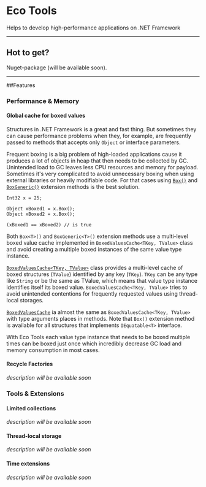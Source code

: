 
# Eco Tools
Helps to develop high-performance applications on .NET Framework

----------


## Hot to get?
Nuget-package (will be available soon).

----------

##Features
### Performance & Memory
#### Global cache for boxed values
Structures in .NET Framework is a great and fast thing. But sometimes they can cause performance problems when they, for example, are frequently passed to methods that accepts only `Object` or interface parameters.

Frequent boxing is a big problem of high-loaded applications cause it produces a lot of objects in heap that then needs to be collected by GC. Unintended load to GC leaves less CPU resources and memory for payload.
Sometimes it's very complicated to avoid unnecessary boxing when using external libraries or heavily modifiable code. For that cases using [`Box()`](/Sources/Ecore/Boxing/Structure.cs#L18 "Box() method") and [`BoxGeneric()`](/Sources/Ecore/Boxing/Structure.cs#L29 "BoxGeneric() method") extension methods is the best solution.

```
Int32 x = 25;

Object xBoxed1 = x.Box();
Object xBoxed2 = x.Box();

(xBoxed1 == xBoxed2) // is true
```

Both `Box<T>()` and `BoxGeneric<T>()` extension methods use a multi-level boxed value cache implemented in `BoxedValuesCache<TKey, TValue>` class and avoid creating a multiple boxed instances of the same value type instance.

[`BoxedValuesCache<TKey, TValue>`](/Sources/Ecore/Boxing/BoxedValuesCache%602.cs) class provides a multi-level cache of boxed structures (`TValue`) identified by any key (`TKey`). `TKey` can be any type like `String` or be the same as TValue, which means that value type instance identifies itself its boxed value.
`BoxedValuesCache<TKey, TValue>` tries to avoid unintended contentions for frequently requested values using thread-local storages.

[`BoxedValuesCache`](/Sources/Ecore/Boxing/BoxedValuesCache.cs) ia almost the same as `BoxedValuesCache<TKey, TValue>` with type arguments places in methods.
Note that `Box()` extension method is available for all structures that implements `IEquatable<T>` interface.

With Eco Tools each value type instance that needs to be boxed multiple times can be boxed just once which incredibly decrease GC load and memory consumption in most cases.

#### Recycle Factories
*description will be available soon*

### Tools & Extensions 
#### Limited collections
*description will be available soon*

#### Thread-local storage
*description will be available soon*

#### Time extensions
*description will be available soon*
